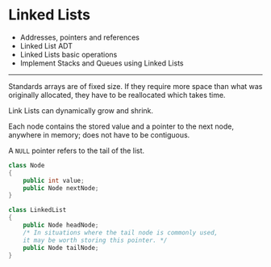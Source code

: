 # Linked Lists

- Addresses, pointers and references
- Linked List ADT
- Linked Lists basic operations
- Implement Stacks and Queues using Linked Lists

---

Standards arrays are of fixed size. If they require more space than what was originally allocated, they have to be reallocated which takes time.

Link Lists can dynamically grow and shrink.

Each node contains the stored value and a pointer to the next node, anywhere in memory; does not have to be contiguous.

A `NULL` pointer refers to the tail of the list.

```cs
class Node
{
    public int value;
    public Node nextNode;
}

class LinkedList
{
    public Node headNode;
    /* In situations where the tail node is commonly used, 
    it may be worth storing this pointer. */
    public Node tailNode;
}
```
